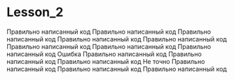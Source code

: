 # Lesson_2
Правильно написанный код
Правильно написанный код
Правильно написанный код
Правильно написанный код
Правильно написанный код
Правильно написанный код
Правильно написанный код
Правильно написанный код
Ошибка
Правильно написанный код
Правильно написанный код
Правильно написанный код
Не точно
Правильно написанный код
Правильно написанный код
Правильно написанный код

